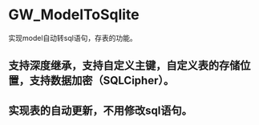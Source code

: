 # GW_ModelToSqlite
实现model自动转sql语句，存表的功能。
## 支持深度继承，支持自定义主键，自定义表的存储位置，支持数据加密（SQLCipher）。
## 实现表的自动更新，不用修改sql语句。
